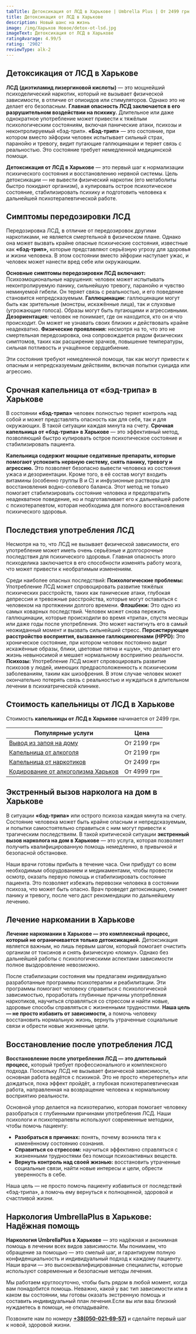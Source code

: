 ```yaml
---
tabTitle: Детоксикация от ЛСД в Харькове | Umbrella Plus | От 2499 грн
title: Детоксикация от ЛСД в Харькове
description: Новый шанс на жизнь
image: /img/Харьков Новое/detox-ot-lsd.jpg
imageText: Детоксикация от ЛСД в Харькове
ratingAvarage: 4.99/5
rating: '2902'
reviewType: alk-2
---
```


## Детоксикация от ЛСД в Харькове

**ЛСД (диэтиламид лизергиновой кислоты)** — это мощнейший психоделический наркотик, который не вызывает физической зависимости, в отличие от опиоидов или стимуляторов. Однако это не делает его безопасным. **Главная опасность ЛСД заключается в его разрушительном воздействии на психику.** Длительное или даже однократное употребление может привести к тяжёлым психологическим состояниям, включая панические атаки, психозы и неконтролируемый «бэд-трип». **«Бэд-трип»** — это состояние, при котором вместо эйфории человек испытывает сильный страх, паранойю и тревогу, видит пугающие галлюцинации и теряет связь с реальностью. Это состояние требует немедленной медицинской помощи.

**Детоксикация от ЛСД в Харькове** — это первый шаг к нормализации психического состояния и восстановлению нервной системы. Цель детоксикации — не вывести физический наркотик (его метаболиты быстро покидают организм), а купировать острое психотическое состояние, стабилизировать психику и подготовить человека к дальнейшей психотерапевтической работе.

## Симптомы передозировки ЛСД

Передозировка ЛСД, в отличие от передозировок другими наркотиками, не является смертельной в физическом плане. Однако она может вызвать крайне опасные психические состояния, известные как **«бэд-трип»,** которые представляют серьёзную угрозу для здоровья и жизни человека. В этом состоянии вместо эйфории наступает ужас, и человек может нанести вред себе или окружающим.

**Основные симптомы передозировки ЛСД включают:** Психоэмоциональные нарушения: человек может испытывать неконтролируемую панику, сильнейшую тревогу, паранойю и чувство неминуемой гибели. Он теряет связь с реальностью, и его поведение становится непредсказуемым. **Галлюцинации:** галлюцинации могут быть как зрительные (монстры, искажённые лица), так и слуховые (угрожающие голоса). Образы могут быть пугающими и агрессивными. **Дезориентация:** человек не понимает, где он находится, кто он и что происходит. Он может не узнавать своих близких и действовать крайне неадекватно. **Физические проявления:** несмотря на то, что это не смертельная передозировка, она сопровождается рядом физических симптомов, таких как расширение зрачков, повышение температуры, сильная потливость и учащённое сердцебиение.

Эти состояния требуют немедленной помощи, так как могут привести к опасным и непредсказуемым действиям, включая попытки суицида или агрессию.

## Срочная капельница от «бэд-трипа» в Харькове

В состоянии **«бэд-трипа»** человек полностью теряет контроль над собой и может представлять опасность как для себя, так и для окружающих. В такой ситуации каждая минута на счету. **Срочная капельница от «бэд-трипа» в Харькове** — это эффективный метод, позволяющий быстро купировать острое психотическое состояние и стабилизировать пациента.

**Капельница содержит мощные седативные препараты, которые помогают успокоить нервную систему, снять панику, тревогу и агрессию.** Это позволяет безопасно вывести человека из состояния ужаса и дезориентации. Кроме того, в её состав могут входить витамины (особенно группы В и С) и инфузионные растворы для восстановления водно-солевого баланса. Этот метод не только помогает стабилизировать состояние человека и предотвратить неадекватное поведение, но и подготавливает его к дальнейшей работе с психотерапевтом, которая необходима для полного восстановления психического здоровья.

## Последствия употребления ЛСД

Несмотря на то, что ЛСД не вызывает физической зависимости, его употребление может иметь очень серьёзные и долгосрочные последствия для психического здоровья. Главная опасность этого психоделика заключается в его способности изменять работу мозга, что может привести к необратимым изменениям.

Среди наиболее опасных последствий: **Психологические проблемы:** Употребление ЛСД может спровоцировать развитие тяжёлых психических расстройств, таких как панические атаки, глубокая депрессия и тревожные расстройства, которые могут оставаться с человеком на протяжении долгого времени. **Флэшбеки:** Это одно из самых коварных последствий. Человек может снова пережить галлюцинации, которые происходили во время «трипа», спустя месяцы или даже годы после употребления. Это может настигнуть его в самый неожиданный момент и вызвать сильнейший стресс. **Персистирующее расстройство восприятия, вызванное галлюциногенами (HPPD):** Это хроническое состояние, при котором человек постоянно видит искажённые образы, блики, цветовые пятна и «шум», что делает его жизнь невыносимой и мешает нормальному восприятию реальности. **Психозы:** Употребление ЛСД может спровоцировать развитие психозов у людей, имеющих предрасположенность к психическим заболеваниям, таким как шизофрения. В этом случае человек может окончательно потерять связь с реальностью и нуждаться в длительном лечении в психиатрической клинике.

## Стоимость капельницы от ЛСД в Харькове

Стоимость **капельницы от ЛСД в Харькове** начинается от 2499 грн.

| Популярные услуги                                                                                          | Цена        |
| ---------------------------------------------------------------------------------------------------------- | ----------- |
| [Вывод из запоя на дому](https://umbrella-plus.com.ua/kharkiv/vivod-iz-zapoia-na-domy-kharkiv/)            | От 2199 грн |
| [Капельница от алкоголя](https://umbrella-plus.com.ua/kharkiv/kapelnica_ot_alkogola_na_domy_kharkiv/)      | От 2199 грн |
| [Капельница от наркотиков](https://umbrella-plus.com.ua/kharkiv/kap-ot-nark-kharkiv/)                      | От 2499 грн |
| [Кодирование от алкоголизма Харьков](https://umbrella-plus.com.ua/kharkiv/kodirovka-ot-alkogolia-kharkiv/) | От 4999 грн |

## Экстренный вызов нарколога на дом в Харькове

В ситуации **«бэд-трипа»** или острого психоза каждая минута на счету. Состояние человека может быть крайне опасным и непредсказуемым, и попытки самостоятельно справиться с ним могут привести к трагическим последствиям. В такой критической ситуации **экстренный вызов нарколога на дом в Харькове** — это услуга, которая позволяет получить квалифицированную помощь немедленно, в привычной и безопасной обстановке.

Наши врачи готовы прибыть в течение часа. Они прибудут со всем необходимым оборудованием и медикаментами, чтобы провести осмотр, оказать первую помощь и стабилизировать состояние пациента. Это позволяет избежать перевозки человека в состоянии психоза, что может быть опасно. Врач проведет детоксикацию, снимет панику и тревогу, после чего даст рекомендации по дальнейшему лечению.

## Лечение наркомании в Харькове

**Лечение наркомании в Харькове — это комплексный процесс, который не ограничивается только детоксикацией.** Детоксикация является важным, но лишь первым шагом, который помогает очистить организм от токсинов и снять физическую «ломку». Однако без дальнейшей работы с психологическими аспектами зависимости полное выздоровление невозможно.

После стабилизации состояния мы предлагаем индивидуально разработанные программы психотерапии и реабилитации. Эти программы помогают человеку справиться с психологической зависимостью, проработать глубинные причины употребления наркотиков, научиться справляться со стрессом и найти новые, здоровые способы справляться с жизненными трудностями. **Наша цель — не просто избавить от зависимости,** а помочь человеку восстановить нормальную жизнь, вернуть утраченные социальные связи и обрести новые жизненные цели.

## Восстановление после употребления ЛСД

**Восстановление после употребления ЛСД — это длительный процесс,** который требует профессионального и комплексного подхода. Поскольку ЛСД не вызывает физической зависимости, основная работа ведётся с психикой. Это не просто «перетерпеть» или дождаться, пока эффект пройдёт, а глубокая психотерапевтическая работа, направленная на возвращение человека к нормальному восприятию реальности.

Основной упор делается на психотерапию, которая помогает человеку разобраться с глубинными причинами употребления ЛСД. Наши психологи и психотерапевты используют современные методики, чтобы помочь пациенту:

* **Разобраться в причинах:** понять, почему возникла тяга к изменённому состоянию сознания.
* **Справиться со стрессом:** научиться эффективно справляться с жизненными трудностями без помощи психоактивных веществ.
* **Вернуть контроль над своей жизнью:** восстановить утраченные социальные связи, найти новые интересы и цели, обрести уверенность в себе.

Наша цель — не просто помочь пациенту избавиться от последствий «бэд-трипа», а помочь ему вернуться к полноценной, здоровой и счастливой жизни.

## Наркология UmbrellaPlus в Харькове: Надёжная помощь

**Наркология UmbrellaPlus в Харькове** — это надёжная и анонимная помощь в лечении всех видов зависимости. Мы понимаем, что обращение за помощью — это смелый шаг, и гарантируем полную конфиденциальность и индивидуальный подход к каждому пациенту. Наши врачи — это высококвалифицированные специалисты, которые используют современные и безопасные методы лечения.

Мы работаем круглосуточно, чтобы быть рядом в любой момент, когда вам понадобится помощь. Неважно, какой у вас тип зависимости или в каком вы состоянии, мы готовы оказать экстренную помощь и составить индивидуальный план лечения.Если вы или ваш близкий нуждаетесь в помощи, не откладывайте.

Позвоните нам по номеру **[+38(050-021-69-57)](tel:0500216957)** и сделайте первый шаг к новой, здоровой жизни.
